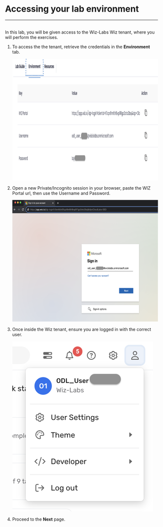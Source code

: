 # Accessing your lab environment
___
<br/>
In this lab, you will be given access to the Wiz-Labs Wiz tenant, where you will perform the exercises. 

<br/>

1. To access the the tenant, retrieve the credentials in the **Environment** tab.

   <p align="left">
       <img width="800" height="400" img src="img/env_creds.png"/>
        </p>


2. Open a new Private/Incognito session in your browser, paste the WIZ Portal url, then use the Username and Password.

    <p align="left">
       <img width="800" height="400" img src="img/login.png"/>
        </p>
        
3. Once inside the Wiz tenant, ensure you are logged in with the correct user.

    ![](img/wiz_user.png)

4. Proceed to the **Next** page.
